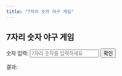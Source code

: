 ```yaml
---
title: "7자리 숫자 야구 게임"
---
```


<div id="number-baseball-game">
  <h2>7자리 숫자 야구 게임</h2>
  
  <div>
    <label for="guess">숫자 입력: </label>
    <input type="text" id="guess" maxlength="7" placeholder="7자리 숫자를 입력하세요">
    <button onclick="checkGuess()">확인</button>
  </div>

  <div id="result">
    <p>결과: <span id="result-text"></span></p>
  </div>
</div>


<script>
  const secretNumber = "9465271"; // 예시로 고정된 7자리 숫자
  //const secretNumber = generateSecretNumber()

  function generateSecretNumber() {
    let digits = [];
    while (digits.length < 7) {
      let digit = Math.floor(Math.random() * 10);
      if (!digits.includes(digit)) {
        digits.push(digit);
      }
    }
    return digits.join('');
  }

  function checkGuess() {
    const guess = document.getElementById('guess').value;
    if (guess.length !== 7) {
      alert('7자리 숫자를 입력하세요.');
      return;
    }

    let strike = 0;
    let ball = 0;
    let usedIndices = []; // 중복 숫자를 처리하기 위한 인덱스 기록

    // 스트라이크 계산
    for (let i = 0; i < 7; i++) {
      if (guess[i] === secretNumber[i]) {
        strike++;
        usedIndices.push(i);
      }
    }

    // 볼 계산 (스트라이크로 계산된 숫자는 제외)
    for (let i = 0; i < 7; i++) {
      if (guess[i] !== secretNumber[i] && secretNumber.includes(guess[i])) {
        let indexInSecret = secretNumber.indexOf(guess[i]);

        // 동일한 숫자가 여러 개 있을 때 처리
        while (usedIndices.includes(indexInSecret)) {
          indexInSecret = secretNumber.indexOf(guess[i], indexInSecret + 1);
          if (indexInSecret === -1) break;
        }

        if (indexInSecret !== -1 && !usedIndices.includes(indexInSecret)) {
          ball++;
          usedIndices.push(indexInSecret);
        }
      }
    }

    let resultText = `${strike} 스트라이크, ${ball} 볼`;
    if (strike === 7) {
      resultText += ' - 축하합니다! 숫자를 맞추셨습니다!';
    }

    document.getElementById('result-text').innerText = resultText;
  }
</script>